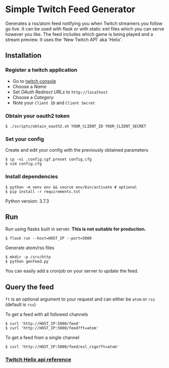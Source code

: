 # Simple Twitch Feed Generator

Generates a rss/atom feed notifying you when Twitch streamers you follow go live. It can be used with flask or with static xml files which you can serve however you like. The feed includes which game is being played and a stream preview. It uses the 'New Twitch API' aka 'Helix'.

## Installation

### Register a twitch application

* Go to [twitch console](https://dev.twitch.tv/console/apps)
* Choose a _Name_
* Set _OAuth Redirect URLs_ to `http://localhost`
* Choose a _Category_
* Note your `Client ID` and `Client Secret`

### Obtain your oauth2 token

	$ ./scripts/obtain_oauth2.sh YOUR_CLIENT_ID YOUR_CLIENT_SECRET

### Set your config

Create and edit your config with the previously obtained parameters

	$ cp -vi .config.cgf.preset config.cfg
	$ vim config.cfg

### Install dependencies

	$ python -m venv env && source env/bin/activate # optional
	$ pip install -r requirements.txt

Python version: 3.7.3

## Run

Run using flasks built in server. **This is not suitable for production.**

	$ flask run --host=HOST_IP --port=5000

Generate atom/rss files

	$ mkdir -p /srv/http
	$ python genfeed.py

You can easily add a cronjob on your server to update the feed.

## Query the feed

`ft` is an optional argument to your request and can either be `atom` or `rss` (default is `rss`)

To get a feed with all followed channels

	$ curl 'http://HOST_IP:5000/feed'
	$ curl 'http://HOST_IP:5000/feed?ft=atom'

To get a feed from a single channel

	$ curl 'http://HOST_IP:5000/feed/esl_csgo?ft=atom'

### [Twitch Helix api reference](https://dev.twitch.tv/docs/api/reference)
